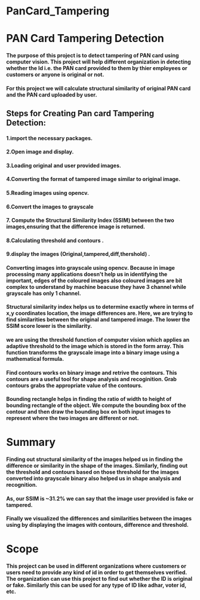 # PanCard_Tampering

# PAN Card Tampering Detection

#### The purpose of this project is to detect tampering of PAN card using computer vision. This project will help different organization in detecting whether the Id i.e. the PAN card provided to them by thier employees or customers or anyone is original or not.

#### For this project we will calculate structural similarity of original PAN card and the PAN card uploaded by user.

## Steps for Creating Pan card Tampering Detection:
#### 1.import the necessary packages.
#### 2.Open image and display.
#### 3.Loading original and user provided images.
#### 4.Converting the format of  tampered image similar to original image.
#### 5.Reading images using opencv.
#### 6.Convert the images to grayscale
#### 7. Compute the Structural Similarity Index (SSIM) between the two               images,ensuring that the difference image is returned.
#### 8.Calculating threshold and contours .
#### 9.display the images (Original,tampered,diff,thershold) .


#### Converting images into grayscale using opencv. Because in image processing many applications doesn't help us in identifying the important, edges of the coloured images also coloured images are bit complex to understand by machine beacuse they have 3 channel while grayscale has only 1 channel. 

#### Structural similarity index helps us to determine exactly where in terms of x,y coordinates location, the image differences are. Here, we are trying to find similarities between the original and tampered image. The lower the SSIM score lower is the similarity.

#### we are using the threshold function of computer vision which applies an adaptive threshold to the image which is stored in the form array. This function transforms the grayscale image into a binary image using a mathematical formula.
#### Find contours works on binary image and retrive the contours. This contours are a useful tool for shape analysis and recoginition. Grab contours grabs the appropriate value of the contours.

#### Bounding rectangle helps in finding the ratio of width to height of bounding rectangle of the object. We compute the bounding box of the contour and then draw the bounding box on both input images to represent where the two images are different or not.

# Summary 
#### Finding out structural similarity of the images helped us in finding the difference or similarity in the shape of the images. Similarly, finding out the threshold and contours based on those threshold for the images converted into grayscale binary also helped us in shape analysis and recognition. 
#### As, our SSIM is ~31.2% we can say that the image user provided is fake or tampered.
#### Finally we visualized the differences and similarities between the images using by displaying the images with contours, difference and threshold.  

# Scope
#### This project can be used in different organizations where customers or users need to provide any kind of id in order to get themselves verified. The organization can use this project to find out whether the ID is original or fake. Similarly this can be used for any type of ID like adhar, voter id, etc.



